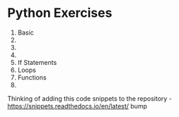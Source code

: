 # Python Exercises

1. Basic
2.
3.
4.
5. If Statements
6. Loops
7. Functions
8. 

Thinking of adding this code snippets to the repository -https://snippets.readthedocs.io/en/latest/
bump
